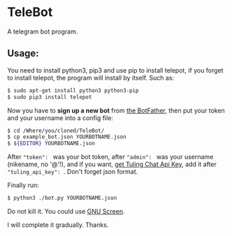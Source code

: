 # TeleBot

A telegram bot program\.

## Usage:

You need to install python3, pip3 and use pip to install telepot, if you forget to install telepot, the program will install by itself\. Such as:

````bash
$ sudo apt-get install python3 python3-pip
$ sudo pip3 install telepot
````

Now you have to **sign up a new bot** from [the BotFather](https://telegram.me/BotFather), then put your token and your username into a config file:

````bash
$ cd /Where/you/cloned/TeleBot/
$ cp example_bot.json YOURBOTNAME.json
$ ${EDITOR} YOURBOTNAME.json
````

After `"token": ` was your bot token, after `"admin": ` was your username \(nikename, no '@'\!\), and if you want, [get Tuling Chat Api Key](http://tuling123.com/), add it after `"tuling_api_key": `\. Don't forget json format\.

Finally run:

````bash
$ python3 ./bot.py YOURBOTNAME.json
````

Do not kill it\. You could use [GNU Screen](https://www.gnu.org/software/screen/)\.

I will complete it gradually\. Thanks\.
